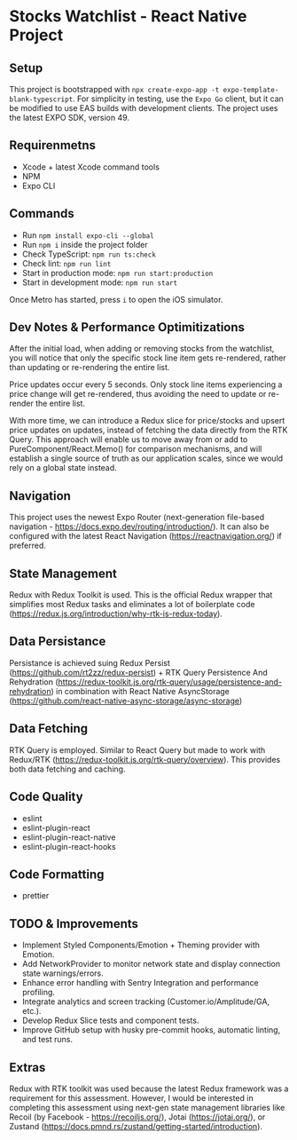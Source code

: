 # Stocks Watchlist - React Native Project



## Setup
This project is bootstrapped with `npx create-expo-app -t expo-template-blank-typescript`. 
For simplicity in testing, use the `Expo Go` client, but it can be modified to use EAS builds with development clients.
The project uses the latest EXPO SDK, version 49.

## Requirenmetns
- Xcode + latest Xcode command tools
- NPM
- Expo CLI

## Commands
- Run `npm install expo-cli --global`
- Run `npm i` inside the project folder
- Check TypeScript: `npm run ts:check`
- Check lint: `npm run lint`
- Start in production mode: `npm run start:production`
- Start in development mode: `npm run start`

Once Metro has started, press `i` to open the iOS simulator.

## Dev Notes & Performance Optimitizations 
After the initial load, when adding or removing stocks from the watchlist, you will notice that only the specific stock line item gets re-rendered, rather than updating or re-rendering the entire list.

Price updates occur every 5 seconds. Only stock line items experiencing a price change will get re-rendered, thus avoiding the need to update or re-render the entire list.

With more time, we can introduce a Redux slice for price/stocks and upsert price updates on updates, instead of fetching the data directly from the RTK Query. This approach will enable us to move away from or add to PureComponent/React.Memo() for comparison mechanisms, and will establish a single source of truth as our application scales, since we would rely on a global state instead.

## Navigation 
This project uses the newest Expo Router (next-generation file-based navigation - https://docs.expo.dev/routing/introduction/). It can also be configured with the latest React Navigation (https://reactnavigation.org/) if preferred.

## State Management
Redux with Redux Toolkit is used. This is the official Redux wrapper that simplifies most Redux tasks and eliminates a lot of boilerplate code (https://redux.js.org/introduction/why-rtk-is-redux-today).

## Data Persistance
Persistance is achieved suing Redux Persist (https://github.com/rt2zz/redux-persist) + RTK Query Persistence And Rehydration (https://redux-toolkit.js.org/rtk-query/usage/persistence-and-rehydration) in combination with React Native AsyncStorage (https://github.com/react-native-async-storage/async-storage)

## Data Fetching
RTK Query is employed. Similar to React Query but made to work with Redux/RTK (https://redux-toolkit.js.org/rtk-query/overview). This provides both data fetching and caching.

## Code Quality 
- eslint
- eslint-plugin-react
- eslint-plugin-react-native
- eslint-plugin-react-hooks

## Code Formatting 
- prettier

## TODO & Improvements
- Implement Styled Components/Emotion + Theming provider with Emotion.
- Add NetworkProvider to monitor network state and display connection state warnings/errors.
- Enhance error handling with Sentry Integration and performance profiling.
- Integrate analytics and screen tracking (Customer.io/Amplitude/GA, etc.).
- Develop Redux Slice tests and component tests.
- Improve GitHub setup with husky pre-commit hooks, automatic linting, and test runs.

## Extras
Redux with RTK toolkit was used because the latest Redux framework was a requirement for this assessment. However, I would be interested in completing this assessment using next-gen state management libraries like Recoil (by Facebook - https://recoiljs.org/), Jotai (https://jotai.org/), or Zustand (https://docs.pmnd.rs/zustand/getting-started/introduction).
